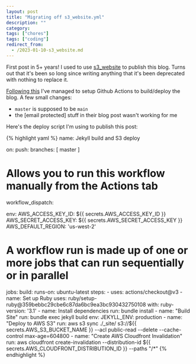 ```yaml
---
layout: post
title: "Migrating off s3_website.yml"
description: ""
category:
tags: ["chores"]
tags: ["coding"]
redirect_from:
  - /2023-01-10-s3_website.md
---
```




First post in 5+ years! I used to use [s3_website](https://github.com/laurilehmijoki/s3_website) to publish this blog. Turns out that it's been so long since writing anything that it's been deprecated with nothing to replace it.

[Following this](https://pagertree.com/blog/jekyll-site-to-aws-s3-using-github-actions) I've managed to setup Github Actions to build/deploy the blog. A few small changes:

+ `master` is supposed to be `main` 
+ the [email protected] stuff in their blog post wasn't working for me

Here's the deploy script I'm using to publish this post:

{% highlight yaml %}
name: Jekyll build and S3 deploy

on:
  push:
    branches: [ master ]

  # Allows you to run this workflow manually from the Actions tab
  workflow_dispatch:

env:
  AWS_ACCESS_KEY_ID: ${{ secrets.AWS_ACCESS_KEY_ID }}
  AWS_SECRET_ACCESS_KEY: ${{ secrets.AWS_SECRET_ACCESS_KEY }}
  AWS_DEFAULT_REGION: 'us-west-2'

# A workflow run is made up of one or more jobs that can run sequentially or in parallel
jobs:
  build:
    runs-on: ubuntu-latest
    steps:
      - uses: actions/checkout@v3
      - name: Set up Ruby
        uses: ruby/setup-ruby@359bebbc29cbe6c87da6bc9ea3bc930432750108
        with:
          ruby-version: '3.1'
      - name: Install dependencies
        run: bundle install
      - name: "Build Site"
        run: bundle exec jekyll build
        env:
          JEKYLL_ENV: production
      - name: "Deploy to AWS S3"
        run: aws s3 sync ./_site/ s3://${{ secrets.AWS_S3_BUCKET_NAME }} --acl public-read --delete --cache-control max-age=604800
      - name: "Create AWS Cloudfront Invalidation"
        run: aws cloudfront create-invalidation --distribution-id ${{ secrets.AWS_CLOUDFRONT_DISTRIBUTION_ID }} --paths "/*"
{% endhighlight %}

